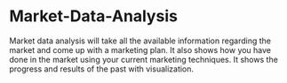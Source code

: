 # Market-Data-Analysis
Market data analysis will take all the available information regarding the market and come up with a marketing plan.   It also shows how you have done in the market using your current marketing techniques.  It shows the progress and results of the past with visualization.
